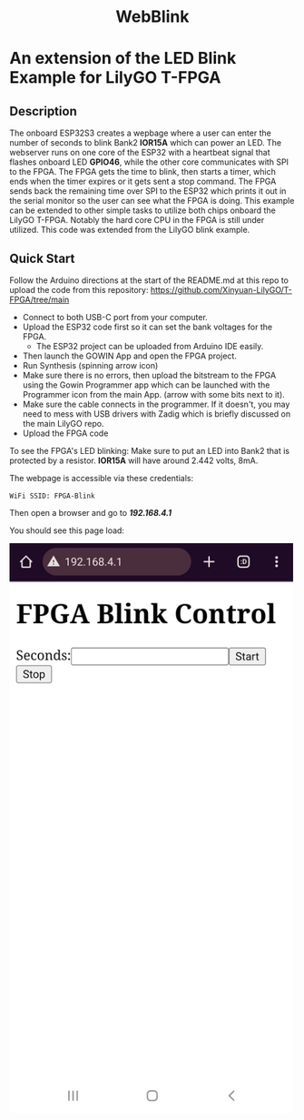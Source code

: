 <h1 align = "center"> WebBlink </h1>

# An extension of the LED Blink Example for LilyGO T-FPGA
## Description
The onboard ESP32S3 creates a wepbage where a user can enter the number of seconds to blink Bank2 **IOR15A** which can power an LED.
The webserver runs on one core of the ESP32 with a heartbeat signal that flashes onboard LED **GPIO46**, while the other core communicates with SPI to the FPGA. The FPGA gets the time to blink, then starts a timer, which ends when the timer expires or it gets sent a stop command. The FPGA sends back the remaining time over SPI to the ESP32 which prints it out in the serial monitor so the user can see what the FPGA is doing. This example can be extended to other simple tasks to utilize both chips onboard the LilyGO T-FPGA. Notably the hard core CPU in the FPGA is still under utilized.
This code was extended from the LilyGO blink example.

## Quick Start
Follow the Arduino directions at the start of the README.md at this repo to upload the code from this repository: https://github.com/Xinyuan-LilyGO/T-FPGA/tree/main

- Connect to both USB-C port from your computer. 
- Upload the ESP32 code first so it can set the bank voltages for the FPGA.
    - The ESP32 project can be uploaded from Arduino IDE easily.
- Then launch the GOWIN App and open the FPGA project.
- Run Synthesis (spinning arrow icon)
- Make sure there is no errors, then upload the bitstream to the FPGA using the Gowin Programmer app which can be launched with the Programmer icon from the main App. (arrow with some bits next to it).
- Make sure the cable connects in the programmer. If it doesn't, you may need to mess with USB drivers with Zadig which is briefly discussed on the main LilyGO repo. 
- Upload the FPGA code

To see the FPGA's LED blinking:
Make sure to put an LED into Bank2 that is protected by a resistor. **IOR15A** will have around 2.442 volts, 8mA.

The webpage is accessible via these credentials:
```
WiFi SSID: FPGA-Blink
```
Then open a browser and go to ***192.168.4.1***

You should see this page load:

<img src="webpage.jpg" width="500" height="1002">
